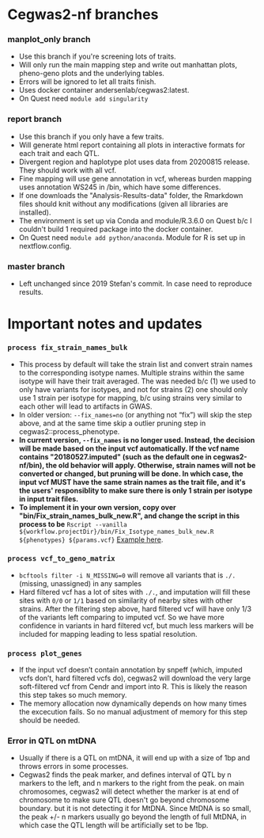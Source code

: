 # Cegwas2-nf branches
### manplot_only branch
- Use this branch if you're screening lots of traits.
- Will only run the main mapping step and write out manhattan plots, pheno-geno plots and the underlying tables.
- Errors will be ignored to let all traits finish. 
- Uses docker container andersenlab/cegwas2:latest. 
- On Quest need `module add singularity`

### report branch
- Use this branch if you only have a few traits.
- Will generate html report containing all plots in interactive formats for each trait and each QTL. 
- Divergent region and haplotype plot uses data from 20200815 release. They should work with all vcf.
- Fine mapping will use gene annotation in vcf, whereas burden mapping uses annotation WS245 in /bin, which have some differences.
- If one downloads the "Analysis-Results-data" folder, the Rmarkdown files should knit without any modifications (given all libraries are installed).
- The environment is set up via Conda and module/R.3.6.0 on Quest b/c I couldn't build 1 required package into the docker container. 
- On Quest need `module add python/anaconda`. Module for R is set up in nextflow.config.

### master branch
- Left unchanged since 2019 Stefan's commit. In case need to reproduce results.

# Important notes and updates
### `process fix_strain_names_bulk`
- This process by default will take the strain list and convert strain names to the corresponding isotype names. Multiple strains within the same isotype will have their trait averaged. The was needed b/c (1) we used to only have variants for isotypes, and not for strains (2) one should only use 1 strain per isotype for mapping, b/c using strains very similar to each other will lead to artifacts in GWAS.
- In older version: `--fix_names=no` (or anything not “fix”) will skip the step above, and at the same time skip a outlier pruning step in cegwas2::process_phenotype. 
- **In current version, `--fix_names` is no longer used. Instead, the decision will be made based on the input vcf automatically. If the vcf name contains "20180527.imputed" (such as the default one in cegwas2-nf/bin), the old behavior will apply. Otherwise, strain names will not be converted or changed, but pruning will be done. In which case, the input vcf MUST have the same strain names as the trait file, and it's the users' responsiblity to make sure there is only 1 strain per isotype in input trait files.**
- **To implement it in your own version, copy over "bin/Fix_strain_names_bulk_new.R", and change the script in this process to be**
`Rscript --vanilla ${workflow.projectDir}/bin/Fix_Isotype_names_bulk_new.R ${phenotypes} ${params.vcf}` 
[Example here](https://github.com/AndersenLab/cegwas2-nf/commit/b54afbc2d76db20f0744fdbd11634516aa05565f).

### `process vcf_to_geno_matrix`
- `bcftools filter -i N_MISSING=0` will remove all variants that is `./.` (missing, unassigned) in any samples
- Hard filtered vcf has a lot of sites with `./.`, and imputation will fill these sites with `0/0` or `1/1` based on similarity of nearby sites with other strains. After the filtering step above, hard filtered vcf will have only 1/3 of the variants left comparing to imputed vcf. So we have more confidence in variants in hard filtered vcf, but much less markers will be included for mapping leading to less spatial resolution.

### `process plot_genes`
- If the input vcf doesn’t contain annotation by snpeff (which, imputed vcfs don’t, hard filtered vcfs do), cegwas2 will download the very large soft-filtered vcf from Cendr and import into R. This is likely the reason this step takes so much memory. 
- The memory allocation now dynamically depends on how many times the excecution fails. So no manual adjustment of memory for this step should be needed.

### Error in QTL on mtDNA
- Usually if there is a QTL on mtDNA, it will end up with a size of 1bp and throws errors in some processes. 
- Cegwas2 finds the peak marker, and defines interval of QTL by n markers to the left, and n markers to the right from the peak. on main chromosomes, cegwas2 will detect whether the marker is at end of chromosome to make sure QTL doesn't go beyond chromosome boundary. but it is not detecting it for MtDNA. Since MtDNA is so small, the peak +/- n markers usually go beyond the length of full MtDNA, in which case the QTL length will be artificially set to be 1bp.
